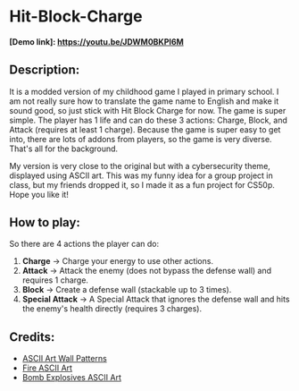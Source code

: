 # Hit-Block-Charge

#### [Demo link]:  https://youtu.be/JDWM0BKPI6M

## Description:
It is a modded version of my childhood game I played in primary school. I am not really sure how to translate the game name to English and make it sound good, so just stick with Hit Block Charge for now. The game is super simple. The player has 1 life and can do these 3 actions: Charge, Block, and Attack (requires at least 1 charge). Because the game is super easy to get into, there are lots of addons from players, so the game is very diverse. That's all for the background.

My version is very close to the original but with a cybersecurity theme, displayed using ASCII art. This was my funny idea for a group project in class, but my friends dropped it, so I made it as a fun project for CS50p. Hope you like it!

## How to play:
So there are 4 actions the player can do:
1. **Charge** -> Charge your energy to use other actions.
2. **Attack** -> Attack the enemy (does not bypass the defense wall) and requires 1 charge.
3. **Block** -> Create a defense wall (stackable up to 3 times).
4. **Special Attack** -> A Special Attack that ignores the defense wall and hits the enemy's health directly (requires 3 charges).

## Credits:
- [ASCII Art Wall Patterns](https://asciiart.website/index.php?art=art%20and%20design/patterns)
- [Fire ASCII Art](https://emojicombos.com/fire-ascii-art)
- [Bomb Explosives ASCII Art](https://www.asciiart.eu/weapons/explosives)